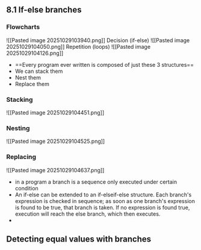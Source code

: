 ## 8.1 If-else branches

### Flowcharts
![[Pasted image 20251029103940.png]]
Decision (if-else)
![[Pasted image 20251029104050.png]]
Repetition (loops)
![[Pasted image 20251029104126.png]]

- ==Every program ever written is composed of just these 3 structures==
- We can stack them
- Nest them
- Replace them
### Stacking 
![[Pasted image 20251029104451.png]]

### Nesting
![[Pasted image 20251029104525.png]]

### Replacing
![[Pasted image 20251029104637.png]]

- in a program a branch is a sequence only executed under certain condition
- An if-else can be extended to an if-elseif-else structure. Each branch's expression is checked in sequence; as soon as one branch's expression is found to be true, that branch is taken. If no expression is found true, execution will reach the else branch, which then executes.
-
## Detecting equal values with branches
